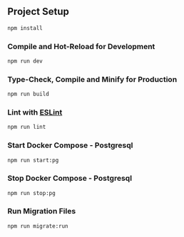 ## Project Setup

```sh
npm install
```

### Compile and Hot-Reload for Development

```sh
npm run dev
```

### Type-Check, Compile and Minify for Production

```sh
npm run build
```

### Lint with [ESLint](https://eslint.org/)

```sh
npm run lint
```

### Start Docker Compose - Postgresql

```sh
npm run start:pg
```

### Stop Docker Compose - Postgresql

```sh
npm run stop:pg
```

### Run Migration Files

```sh
npm run migrate:run
```